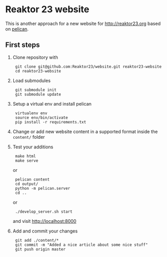 Reaktor 23 website
==================

This is another approach for a new website for http://reaktor23.org based
on [pelican](http://blog.getpelican.com/).


First steps
-----------

1. Clone repository with

        git clone git@github.com:Reaktor23/website.git reaktor23-website
        cd reaktor23-website

2. Load submodules

        git submodule init
        git submodule update

3. Setup a virtual env and install pelican

        virtualenv env
        source env/bin/activate
        pip install -r requirements.txt

4. Change or add new website content in a supported format inside the `content/` folder

5. Test your additions

        make html
        make serve

    or

        pelican content
        cd output/
        python -m pelican.server
        cd ..

    or

        ./develop_server.sh start

    and visit <http://localhost:8000>

6. Add and commit your changes

        git add ./content/*
        git commit -m "Added a nice article about some nice stuff"
        git push origin master

